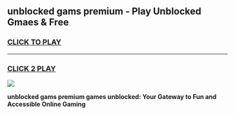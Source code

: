 
## unblocked gams premium - Play Unblocked Gmaes & Free
<h3>
<a href="https://premium.freeplayer.one?title=unblocked_gams_premium&ref=19F">CLICK TO PLAY</a></h3>
<hr>

<h3>
<a href="https://premium.freeplayer.one?title=unblocked_gams_premium&ref=19F">CLICK 2 PLAY</a>
  
</h3>

<a href="https://premium.freeplayer.one?title=unblocked_gams_premium&ref=19F/"><img src="https://clearcache.store/games.png"></a>


**unblocked gams premium games unblocked: Your Gateway to Fun and Accessible Online Gaming**
